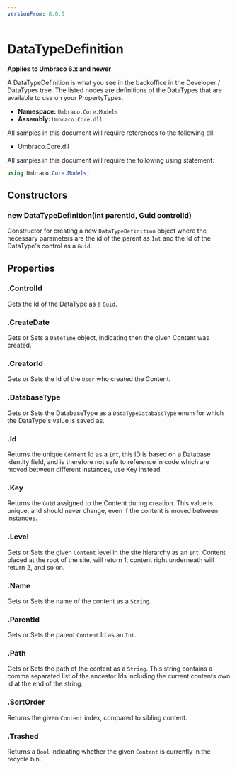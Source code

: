 ```yaml
---
versionFrom: 8.0.0
---
```


# DataTypeDefinition

**Applies to Umbraco 6.x and newer**

A DataTypeDefinition is what you see in the backoffice in the Developer / DataTypes tree. The listed nodes are definitions of the DataTypes that are available to use on your PropertyTypes.

 * **Namespace:** `Umbraco.Core.Models`
 * **Assembly:** `Umbraco.Core.dll`

All samples in this document will require references to the following dll:

* Umbraco.Core.dll

All samples in this document will require the following using statement:

```csharp
using Umbraco.Core.Models;
```

## Constructors

### new DataTypeDefinition(int parentId, Guid controlId)
Constructor for creating a new `DataTypeDefinition` object where the necessary parameters are the id of the parent as `Int` and the Id of the DataType's control as a `Guid`.

## Properties

### .ControlId
Gets the Id of the DataType as a `Guid`.

### .CreateDate
Gets or Sets a `DateTime` object, indicating then the given Content was created.

### .CreatorId
Gets or Sets the Id of the `User` who created the Content.

### .DatabaseType
Gets or Sets the DatabaseType as a `DataTypeDatabaseType` enum for which the DataType's value is saved as.

### .Id
Returns the unique `Content` Id as a `Int`, this ID is based on a Database identity field, and is therefore not safe to reference in code which are moved between different instances, use Key instead.

### .Key
Returns the `Guid` assigned to the Content during creation. This value is unique, and should never change, even if the content is moved between instances.

### .Level
Gets or Sets the given `Content` level in the site hierarchy as an `Int`. Content placed at the root of the site, will return 1, content right underneath will return 2, and so on.

### .Name
Gets or Sets the name of the content as a `String`.

### .ParentId
Gets or Sets the parent `Content` Id as an `Int`.

### .Path
Gets or Sets the path of the content as a `String`. This string contains a comma separated list of the ancestor Ids including the current contents own id at the end of the string.

### .SortOrder
Returns the given `Content` index, compared to sibling content.

### .Trashed
Returns a `Bool` indicating whether the given `Content` is currently in the recycle bin.
